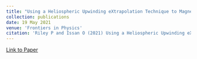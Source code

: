 ```yaml
---
title: "Using a Heliospheric Upwinding eXtrapolation Technique to Magnetically Connect Different Regions of the Heliosphere"
collection: publications
date: 19 May 2021
venue: 'Frontiers in Physics'
citation: 'Riley P and Issan O (2021) Using a Heliospheric Upwinding eXtrapolation Technique to Magnetically Connect Different Regions of the Heliosphere. Front. Phys. 9:679497. doi: 10.3389/fphy.2021.679497'
---
```


[Link to Paper](https://www.frontiersin.org/articles/10.3389/fphy.2021.679497/full?&utm_source=Email_to_authors_&utm_medium=Email&utm_content=T1_11.5e1_author&utm_campaign=Email_publication&field=&journalName=Frontiers_in_Physics&id=679497)

